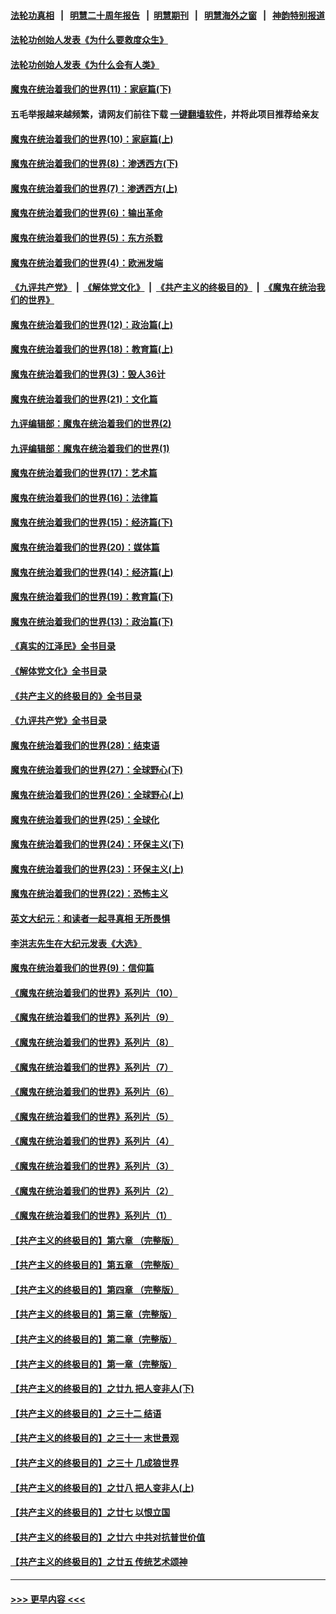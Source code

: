 #### [法轮功真相](https://github.com/gfw-breaker/truth/blob/master/README.md?t=0) &nbsp;&nbsp;|&nbsp;&nbsp; [明慧二十周年报告](https://github.com/gfw-breaker/mh-reports/blob/master/README.md?t=0) &nbsp;&nbsp;|&nbsp;&nbsp;[明慧期刊](https://github.com/gfw-breaker/mh-qikan) &nbsp;&nbsp;|&nbsp;&nbsp; [明慧海外之窗](https://github.com/gfw-breaker/mh-news/blob/master/README.md?t=0) &nbsp;&nbsp;|&nbsp;&nbsp; [神韵特别报道](https://github.com/gfw-breaker/mh-news/blob/master/shenyun.md?t=0)
#### [法轮功创始人发表《为什么要救度众生》](../pages/nsc422/n13975246.md?t=06210343) 
#### [法轮功创始人发表《为什么会有人类》](../pages/nsc422/n13912117.md?t=06210343) 
#### [魔鬼在统治着我们的世界(11)：家庭篇(下)](../pages/nsc422/n10440961.md?t=06210343) 
#### 五毛举报越来越频繁，请网友们前往下载 [一键翻墙软件](https://github.com/gfw-breaker/ssr-accounts)，并将此项目推荐给亲友
#### [魔鬼在统治着我们的世界(10)：家庭篇(上)](../pages/nsc422/n10435448.md?t=06210343) 
#### [魔鬼在统治着我们的世界(8)：渗透西方(下)](../pages/nsc422/n10429603.md?t=06210343) 
#### [魔鬼在统治着我们的世界(7)：渗透西方(上)](../pages/nsc422/n10426013.md?t=06210343) 
#### [魔鬼在统治着我们的世界(6)：输出革命](../pages/nsc422/n10421536.md?t=06210343) 
#### [魔鬼在统治着我们的世界(5)：东方杀戮](../pages/nsc422/n10417707.md?t=06210343) 
#### [魔鬼在统治着我们的世界(4)：欧洲发端](../pages/nsc422/n10414890.md?t=06210343) 
#### [《九评共产党》](https://github.com/begood0513/9ping.md/blob/master/README.md) &nbsp;|&nbsp; [《解体党文化》](../../../../jtdwh.md/blob/master/README.md)  &nbsp;|&nbsp; [《共产主义的终极目的》](../../../../gczydzjmd.md/blob/master/README.md) &nbsp;|&nbsp; [《魔鬼在统治我们的世界》](../../../../mgztzwmdsj.md/blob/master/README.md) 
#### [魔鬼在统治着我们的世界(12)：政治篇(上)](../pages/nsc422/n10444576.md?t=06210343) 
#### [魔鬼在统治着我们的世界(18)：教育篇(上)](../pages/nsc422/n10526970.md?t=06210343) 
#### [魔鬼在统治着我们的世界(3)：毁人36计](../pages/nsc422/n10411583.md?t=06210343) 
#### [魔鬼在统治着我们的世界(21)：文化篇](../pages/nsc422/n10597706.md?t=06210343) 
#### [九评编辑部：魔鬼在统治着我们的世界(2)](../pages/nsc422/n10410036.md?t=06210343) 
#### [九评编辑部：魔鬼在统治着我们的世界(1)](../pages/nsc422/n10406825.md?t=06210343) 
#### [魔鬼在统治着我们的世界(17)：艺术篇](../pages/nsc422/n10499093.md?t=06210343) 
#### [魔鬼在统治着我们的世界(16)：法律篇](../pages/nsc422/n10485969.md?t=06210343) 
#### [魔鬼在统治着我们的世界(15)：经济篇(下)](../pages/nsc422/n10469975.md?t=06210343) 
#### [魔鬼在统治着我们的世界(20)：媒体篇](../pages/nsc422/n10586579.md?t=06210343) 
#### [魔鬼在统治着我们的世界(14)：经济篇(上)](../pages/nsc422/n10457370.md?t=06210343) 
#### [魔鬼在统治着我们的世界(19)：教育篇(下)](../pages/nsc422/n10564808.md?t=06210343) 
#### [魔鬼在统治着我们的世界(13)：政治篇(下)](../pages/nsc422/n10448270.md?t=06210343) 
#### [《真实的江泽民》全书目录](../pages/nsc422/n13721399.md?t=06210343) 
#### [《解体党文化》全书目录](../pages/nsc422/n13721157.md?t=06210343) 
#### [《共产主义的终极目的》全书目录](../pages/nsc422/n13721048.md?t=06210343) 
#### [《九评共产党》全书目录](../pages/nsc422/n13708085.md?t=06210343) 
#### [魔鬼在统治着我们的世界(28)：结束语](../pages/nsc422/n10936246.md?t=06210343) 
#### [魔鬼在统治着我们的世界(27)：全球野心(下)](../pages/nsc422/n10928319.md?t=06210343) 
#### [魔鬼在统治着我们的世界(26)：全球野心(上)](../pages/nsc422/n10900318.md?t=06210343) 
#### [魔鬼在统治着我们的世界(25)：全球化](../pages/nsc422/n10788205.md?t=06210343) 
#### [魔鬼在统治着我们的世界(24)：环保主义(下)](../pages/nsc422/n10695307.md?t=06210343) 
#### [魔鬼在统治着我们的世界(23)：环保主义(上)](../pages/nsc422/n10688613.md?t=06210343) 
#### [魔鬼在统治着我们的世界(22)：恐怖主义](../pages/nsc422/n10614727.md?t=06210343) 
#### [英文大纪元：和读者一起寻真相 无所畏惧](../pages/nsc422/n12542027.md?t=06210343) 
#### [李洪志先生在大纪元发表《大选》](../pages/nsc422/n12534746.md?t=06210343) 
#### [魔鬼在统治着我们的世界(9)：信仰篇](../pages/nsc422/n10432159.md?t=06210343) 
#### [《魔鬼在统治着我们的世界》系列片（10）](../pages/nsc422/n12292670.md?t=06210343) 
#### [《魔鬼在统治着我们的世界》系列片（9）](../pages/nsc422/n12290859.md?t=06210343) 
#### [《魔鬼在统治着我们的世界》系列片（8）](../pages/nsc422/n12287445.md?t=06210343) 
#### [《魔鬼在统治着我们的世界》系列片（7）](../pages/nsc422/n12283425.md?t=06210343) 
#### [《魔鬼在统治着我们的世界》系列片（6）](../pages/nsc422/n12282314.md?t=06210343) 
#### [《魔鬼在统治着我们的世界》系列片（5）](../pages/nsc422/n12281419.md?t=06210343) 
#### [《魔鬼在统治着我们的世界》系列片（4）](../pages/nsc422/n12274024.md?t=06210343) 
#### [《魔鬼在统治着我们的世界》系列片（3）](../pages/nsc422/n12271322.md?t=06210343) 
#### [《魔鬼在统治着我们的世界》系列片（2）](../pages/nsc422/n12269049.md?t=06210343) 
#### [《魔鬼在统治着我们的世界》系列片（1）](../pages/nsc422/n12267575.md?t=06210343) 
#### [【共产主义的终极目的】第六章 （完整版）](../pages/nsc422/n11428913.md?t=06210343) 
#### [【共产主义的终极目的】第五章 （完整版）](../pages/nsc422/n11428912.md?t=06210343) 
#### [【共产主义的终极目的】第四章 （完整版）](../pages/nsc422/n11428907.md?t=06210343) 
#### [【共产主义的终极目的】第三章（完整版）](../pages/nsc422/n11428848.md?t=06210343) 
#### [【共产主义的终极目的】第二章（完整版）](../pages/nsc422/n11428831.md?t=06210343) 
#### [【共产主义的终极目的】第一章（完整版）](../pages/nsc422/n11417651.md?t=06210343) 
#### [【共产主义的终极目的】之廿九 把人变非人(下)](../pages/nsc422/n11344140.md?t=06210343) 
#### [【共产主义的终极目的】之三十二 结语](../pages/nsc422/n11360535.md?t=06210343) 
#### [【共产主义的终极目的】之三十一 末世景观](../pages/nsc422/n11351129.md?t=06210343) 
#### [【共产主义的终极目的】之三十 几成狼世界](../pages/nsc422/n11348280.md?t=06210343) 
#### [【共产主义的终极目的】之廿八 把人变非人(上)](../pages/nsc422/n11340492.md?t=06210343) 
#### [【共产主义的终极目的】之廿七 以恨立国](../pages/nsc422/n11336944.md?t=06210343) 
#### [【共产主义的终极目的】之廿六 中共对抗普世价值](../pages/nsc422/n11324785.md?t=06210343) 
#### [【共产主义的终极目的】之廿五 传统艺术颂神](../pages/nsc422/n11296396.md?t=06210343) 

----
#### [ >>> 更早内容 <<< ](../indexes/nsc422-earlier.md)
